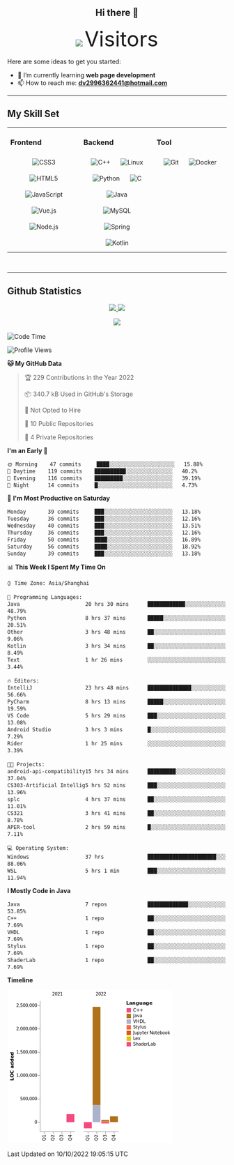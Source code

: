 <div align="center">
	<h2>Hi there 👋</h2>
	<img width=40% src="https://profile-counter.glitch.me/ZephyrusZhang/count.svg"/>
    <font size=9>Visitors</font>
</div>

Here are some ideas to get you started:

- 🌱 I’m currently learning **web page development**
- 📫 How to reach me: **dv2996362441@hotmail.com**

---

## My Skill Set  
<table><tr><td valign="top" width="33%">



### Frontend  
<div align="center">  
<img style="margin: 10px" src="https://profilinator.rishav.dev/skills-assets/css3-original-wordmark.svg" alt="CSS3" height="50" />  
<img style="margin: 10px" src="https://profilinator.rishav.dev/skills-assets/html5-original-wordmark.svg" alt="HTML5" height="50" />  
<img style="margin: 10px" src="https://profilinator.rishav.dev/skills-assets/javascript-original.svg" alt="JavaScript" height="50" />  
<img style="margin: 10px" src="https://profilinator.rishav.dev/skills-assets/vuejs-original-wordmark.svg" alt="Vue.js" height="50" />  
<img style="margin: 10px" src="https://profilinator.rishav.dev/skills-assets/nodejs-original-wordmark.svg" alt="Node.js" height="50" />  
</div>

</td><td valign="top" width="33%">



### Backend  
<div align="center">  
<img style="margin: 10px" src="https://profilinator.rishav.dev/skills-assets/cplusplus-original.svg" alt="C++" height="50" />  
<img style="margin: 10px" src="https://profilinator.rishav.dev/skills-assets/linux-original.svg" alt="Linux" height="50" />  
<img style="margin: 10px" src="https://profilinator.rishav.dev/skills-assets/python-original.svg" alt="Python" height="50" />  
<img style="margin: 10px" src="https://profilinator.rishav.dev/skills-assets/c-original.svg" alt="C" height="50" />  
<img style="margin: 10px" src="https://profilinator.rishav.dev/skills-assets/java-original-wordmark.svg" alt="Java" height="50" />  
<img style="margin: 10px" src="https://profilinator.rishav.dev/skills-assets/mysql-original-wordmark.svg" alt="MySQL" height="50" />  
<img style="margin: 10px" src="https://profilinator.rishav.dev/skills-assets/springio-icon.svg" alt="Spring" height="50" />  
<img style="margin: 10px" src="https://profilinator.rishav.dev/skills-assets/kotlinlang-icon.svg" alt="Kotlin" height="50" />  
</div>

</td><td valign="top" width="33%">



### Tool

<div align="center">  
<img style="margin: 10px" src="https://profilinator.rishav.dev/skills-assets/git-scm-icon.svg" alt="Git" height="50" />  
<img style="margin: 10px" src="https://profilinator.rishav.dev/skills-assets/docker-original-wordmark.svg" alt="Docker" height="50" />  
</div>

</td></tr></table>  

<br/>

---

## Github Statistics

<p align="center">
  <a href="https://github.com/ZephyrusZhang">
  <img width="52.5%" src="https://github-readme-stats.vercel.app/api?username=ZephyrusZhang&show_icons=true&bg_color=0,ea6161,ffc64d,fffc4d,52fa5a&theme=graywhite&hide_border=true" />
    <img width="44.5%" src="https://github-readme-stats.vercel.app/api/top-langs?username=ZephyrusZhang&show_icons=true&locale=en&layout=compact&bg_color=0,52fa5a,4dfcff,c64dff&theme=graywhite" />
  </a>
</p>
<p align="center">
  <a href="https://github.com/ZephyrusZhang">
  <img src="https://activity-graph.herokuapp.com/graph?username=ZephyrusZhang&theme=redical"/>
  </a>
</p>


<!--START_SECTION:waka-->
![Code Time](http://img.shields.io/badge/Code%20Time-101%20hrs%2032%20mins-blue)

![Profile Views](http://img.shields.io/badge/Profile%20Views-9-blue)

**🐱 My GitHub Data** 

> 🏆 229 Contributions in the Year 2022
 > 
> 📦 340.7 kB Used in GitHub's Storage 
 > 
> 🚫 Not Opted to Hire
 > 
> 📜 10 Public Repositories 
 > 
> 🔑 4 Private Repositories  
 > 
**I'm an Early 🐤** 

```text
🌞 Morning    47 commits     ████░░░░░░░░░░░░░░░░░░░░░   15.88% 
🌆 Daytime    119 commits    ██████████░░░░░░░░░░░░░░░   40.2% 
🌃 Evening    116 commits    █████████░░░░░░░░░░░░░░░░   39.19% 
🌙 Night      14 commits     █░░░░░░░░░░░░░░░░░░░░░░░░   4.73%

```
📅 **I'm Most Productive on Saturday** 

```text
Monday       39 commits     ███░░░░░░░░░░░░░░░░░░░░░░   13.18% 
Tuesday      36 commits     ███░░░░░░░░░░░░░░░░░░░░░░   12.16% 
Wednesday    40 commits     ███░░░░░░░░░░░░░░░░░░░░░░   13.51% 
Thursday     36 commits     ███░░░░░░░░░░░░░░░░░░░░░░   12.16% 
Friday       50 commits     ████░░░░░░░░░░░░░░░░░░░░░   16.89% 
Saturday     56 commits     ████░░░░░░░░░░░░░░░░░░░░░   18.92% 
Sunday       39 commits     ███░░░░░░░░░░░░░░░░░░░░░░   13.18%

```


📊 **This Week I Spent My Time On** 

```text
⌚︎ Time Zone: Asia/Shanghai

💬 Programming Languages: 
Java                     20 hrs 30 mins      ████████████░░░░░░░░░░░░░   48.79% 
Python                   8 hrs 37 mins       █████░░░░░░░░░░░░░░░░░░░░   20.51% 
Other                    3 hrs 48 mins       ██░░░░░░░░░░░░░░░░░░░░░░░   9.06% 
Kotlin                   3 hrs 34 mins       ██░░░░░░░░░░░░░░░░░░░░░░░   8.49% 
Text                     1 hr 26 mins        ░░░░░░░░░░░░░░░░░░░░░░░░░   3.44%

🔥 Editors: 
IntelliJ                 23 hrs 48 mins      ██████████████░░░░░░░░░░░   56.66% 
PyCharm                  8 hrs 13 mins       █████░░░░░░░░░░░░░░░░░░░░   19.59% 
VS Code                  5 hrs 29 mins       ███░░░░░░░░░░░░░░░░░░░░░░   13.08% 
Android Studio           3 hrs 3 mins        █░░░░░░░░░░░░░░░░░░░░░░░░   7.29% 
Rider                    1 hr 25 mins        ░░░░░░░░░░░░░░░░░░░░░░░░░   3.39%

🐱‍💻 Projects: 
android-api-compatibility15 hrs 34 mins      █████████░░░░░░░░░░░░░░░░   37.04% 
CS303-Artificial Intellig5 hrs 52 mins       ███░░░░░░░░░░░░░░░░░░░░░░   13.96% 
splc                     4 hrs 37 mins       ██░░░░░░░░░░░░░░░░░░░░░░░   11.01% 
CS321                    3 hrs 41 mins       ██░░░░░░░░░░░░░░░░░░░░░░░   8.78% 
APER-tool                2 hrs 59 mins       █░░░░░░░░░░░░░░░░░░░░░░░░   7.11%

💻 Operating System: 
Windows                  37 hrs              ██████████████████████░░░   88.06% 
WSL                      5 hrs 1 min         ███░░░░░░░░░░░░░░░░░░░░░░   11.94%

```

**I Mostly Code in Java** 

```text
Java                     7 repos             █████████████░░░░░░░░░░░░   53.85% 
C++                      1 repo              ██░░░░░░░░░░░░░░░░░░░░░░░   7.69% 
VHDL                     1 repo              ██░░░░░░░░░░░░░░░░░░░░░░░   7.69% 
Stylus                   1 repo              ██░░░░░░░░░░░░░░░░░░░░░░░   7.69% 
ShaderLab                1 repo              ██░░░░░░░░░░░░░░░░░░░░░░░   7.69%

```


**Timeline**

![Chart not found](https://raw.githubusercontent.com/ZephyrusZhang/ZephyrusZhang/main/charts/bar_graph.png) 


 Last Updated on 10/10/2022 19:05:15 UTC
<!--END_SECTION:waka-->
